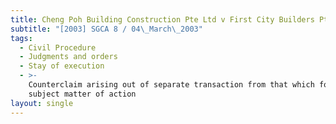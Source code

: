 ```yaml
---
title: Cheng Poh Building Construction Pte Ltd v First City Builders Pte Ltd
subtitle: "[2003] SGCA 8 / 04\_March\_2003"
tags:
  - Civil Procedure
  - Judgments and orders
  - Stay of execution
  - >-
    Counterclaim arising out of separate transaction from that which forms
    subject matter of action
layout: single
---
```



